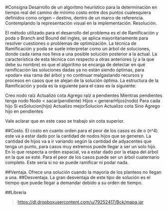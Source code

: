 #Consigna
Desarrollo de un algoritmo heurístico para la determinación en tiempo real del camino de mínimo costo entre dos puntos cualesquiera definidos como origen – destino, dentro de un marco de referencia. Contemplando la representación visual en la implementación.
Resolución. 

El método utilizado para el desarrollo del problema es el de Ramificación y poda o Branch and Bound del ingles, se aplica mayoritariamente para resolver cuestiones o problemas de optimización. La técnica de Ramificación y poda se suele interpretar como un árbol de soluciones, donde cada rama nos lleva a una posible solución posterior a la actual. La característica de esta técnica con respecto a otras anteriores (y a la que debe su nombre) es que el algoritmo se encarga de detectar en qué ramificación las soluciones dadas ya no están siendo óptimas, para «podar» esa rama del árbol y no continuar malgastando recursos y procesos en casos que se alejan de la solución óptima.
La estructura de la Ramificación y poda es la siguiente para el caso es la siguiente:  

Creo nodo raíz
Actualizo cota
Agrego raíz a pendientes
Mientras pendientes tenga nodo
  Nodo < sacar(pendiente)
  Hijos < generarHijos(nodo)
  Para cada hijo
    Si esSolucion(hijo)
      Actualizo mejorSolucion
      Actualizo cota
    Sino
      Agrego hijo en pendientes
      
Vale aclarar que en este caso se trabajo sin cota superior.

##Costo. 
El costo en cuanto orden para el peor de los casos es de o (n^4)  este va a estar dado por la cantidad de nodos hijos que se generen. La cantidad de hijos va a ir variando según la cantidad de adyacentes que tenga un punto, para casos muy extremos puede llegar a ser un solo hijo. 
En lo que respecta a orden espacial, va a estar dado por la etapa del árbol en la que se esté. Para el peor de los casos puede ser un árbol cuaternario completo. Este sería si no se puede ramificar ni podar nada. 

##Ventaja. 
Ofrece una solución cuando la mayoría de los planteos no llegan a una. 
##Desventaja.
La gran desventaja de este tipo de solución es el tiempo que puede llegar a demandar debido a su orden de tiempo. 

##Libreria
>https://dl.dropboxusercontent.com/u/79252417/Bck/mapa.jar
